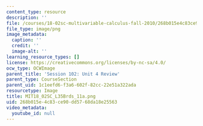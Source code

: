 ```yaml
---
content_type: resource
description: ''
file: /courses/18-02sc-multivariable-calculus-fall-2010/268b015e4c83ce90dd5768da18e25563_MIT18_02SC_L35Brds_13a.png
file_type: image/png
image_metadata:
  caption: ''
  credit: ''
  image-alt: ''
learning_resource_types: []
license: https://creativecommons.org/licenses/by-nc-sa/4.0/
ocw_type: OCWImage
parent_title: 'Session 102: Unit 4 Review'
parent_type: CourseSection
parent_uid: 1c1eefd6-f3a6-602f-82cc-22e51a322ada
resourcetype: Image
title: MIT18_02SC_L35Brds_11a.png
uid: 268b015e-4c83-ce90-dd57-68da18e25563
video_metadata:
  youtube_id: null
---
```

